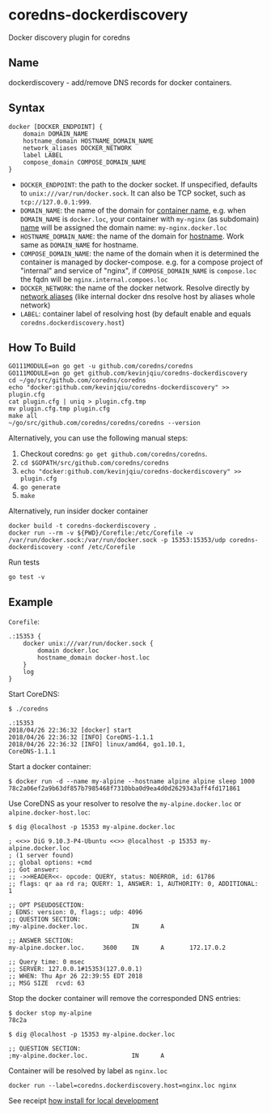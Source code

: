 coredns-dockerdiscovery
===================================

Docker discovery plugin for coredns

Name
----

dockerdiscovery - add/remove DNS records for docker containers.

Syntax
------

    docker [DOCKER_ENDPOINT] {
        domain DOMAIN_NAME
        hostname_domain HOSTNAME_DOMAIN_NAME
        network_aliases DOCKER_NETWORK
        label LABEL
        compose_domain COMPOSE_DOMAIN_NAME
    }

* `DOCKER_ENDPOINT`: the path to the docker socket. If unspecified, defaults to `unix:///var/run/docker.sock`. It can also be TCP socket, such as `tcp://127.0.0.1:999`.
* `DOMAIN_NAME`: the name of the domain for [container name](https://docs.docker.com/engine/reference/run/#name---name), e.g. when `DOMAIN_NAME` is `docker.loc`, your container with `my-nginx` (as subdomain) [name](https://docs.docker.com/engine/reference/run/#name---name) will be assigned the domain name: `my-nginx.docker.loc`
* `HOSTNAME_DOMAIN_NAME`: the name of the domain for [hostname](https://docs.docker.com/config/containers/container-networking/#ip-address-and-hostname). Work same as `DOMAIN_NAME` for hostname.
* `COMPOSE_DOMAIN_NAME`: the name of the domain when it is determined the
    container is managed by docker-compose.  e.g. for a compose project of
    "internal" and service of "nginx", if `COMPOSE_DOMAIN_NAME` is
    `compose.loc` the fqdn will be `nginx.internal.compoes.loc`
* `DOCKER_NETWORK`: the name of the docker network. Resolve directly by [network aliases](https://docs.docker.com/v17.09/engine/userguide/networking/configure-dns) (like internal docker dns resolve host by aliases whole network)
* `LABEL`: container label of resolving host (by default enable and equals ```coredns.dockerdiscovery.host```)

How To Build
------------

    GO111MODULE=on go get -u github.com/coredns/coredns
    GO111MODULE=on go get github.com/kevinjqiu/coredns-dockerdiscovery
    cd ~/go/src/github.com/coredns/coredns
    echo "docker:github.com/kevinjqiu/coredns-dockerdiscovery" >> plugin.cfg
    cat plugin.cfg | uniq > plugin.cfg.tmp
    mv plugin.cfg.tmp plugin.cfg
    make all
    ~/go/src/github.com/coredns/coredns/coredns --version

Alternatively, you can use the following manual steps:

1. Checkout coredns:  `go get github.com/coredns/coredns`.
2. `cd $GOPATH/src/github.com/coredns/coredns`
3. `echo "docker:github.com/kevinjqiu/coredns-dockerdiscovery" >> plugin.cfg`
4. `go generate`
5. `make`

Alternatively, run insider docker container

    docker build -t coredns-dockerdiscovery .
    docker run --rm -v ${PWD}/Corefile:/etc/Corefile -v /var/run/docker.sock:/var/run/docker.sock -p 15353:15353/udp coredns-dockerdiscovery -conf /etc/Corefile

Run tests

    go test -v

Example
-------

`Corefile`:

    .:15353 {
        docker unix:///var/run/docker.sock {
            domain docker.loc
            hostname_domain docker-host.loc
        }
        log
    }

Start CoreDNS:

    $ ./coredns

    .:15353
    2018/04/26 22:36:32 [docker] start
    2018/04/26 22:36:32 [INFO] CoreDNS-1.1.1
    2018/04/26 22:36:32 [INFO] linux/amd64, go1.10.1,
    CoreDNS-1.1.1

Start a docker container:

    $ docker run -d --name my-alpine --hostname alpine alpine sleep 1000
    78c2a06ef2a9b63df857b7985468f7310bba0d9ea4d0d2629343aff4fd171861

Use CoreDNS as your resolver to resolve the `my-alpine.docker.loc` or `alpine.docker-host.loc`:

    $ dig @localhost -p 15353 my-alpine.docker.loc

    ; <<>> DiG 9.10.3-P4-Ubuntu <<>> @localhost -p 15353 my-alpine.docker.loc
    ; (1 server found)
    ;; global options: +cmd
    ;; Got answer:
    ;; ->>HEADER<<- opcode: QUERY, status: NOERROR, id: 61786
    ;; flags: qr aa rd ra; QUERY: 1, ANSWER: 1, AUTHORITY: 0, ADDITIONAL: 1

    ;; OPT PSEUDOSECTION:
    ; EDNS: version: 0, flags:; udp: 4096
    ;; QUESTION SECTION:
    ;my-alpine.docker.loc.            IN      A

    ;; ANSWER SECTION:
    my-alpine.docker.loc.     3600    IN      A       172.17.0.2

    ;; Query time: 0 msec
    ;; SERVER: 127.0.0.1#15353(127.0.0.1)
    ;; WHEN: Thu Apr 26 22:39:55 EDT 2018
    ;; MSG SIZE  rcvd: 63

Stop the docker container will remove the corresponded DNS entries:

    $ docker stop my-alpine
    78c2a

    $ dig @localhost -p 15353 my-alpine.docker.loc

    ;; QUESTION SECTION:
    ;my-alpine.docker.loc.            IN      A

Container will be resolved by label as ```nginx.loc```

    docker run --label=coredns.dockerdiscovery.host=nginx.loc nginx


 See receipt [how install for local development](setup.md)
